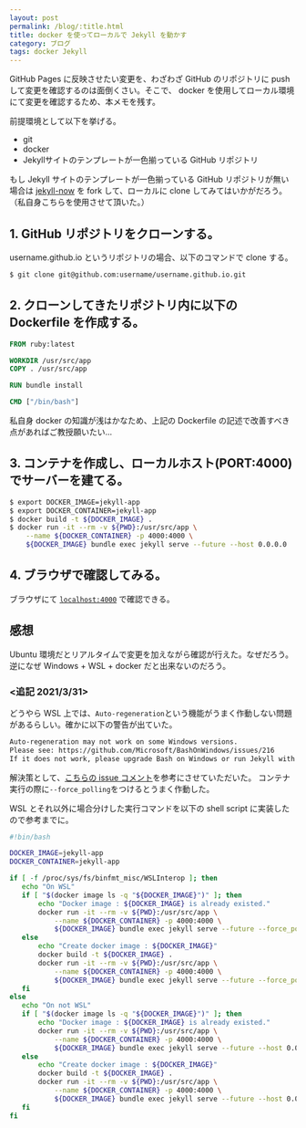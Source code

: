 ```yaml
---
layout: post
permalink: /blog/:title.html
title: docker を使ってローカルで Jekyll を動かす
category: ブログ
tags: docker Jekyll
---
```

GitHub Pages に反映させたい変更を、わざわざ GitHub のリポジトリに push して変更を確認するのは面倒くさい。そこで、 docker を使用してローカル環境にて変更を確認するため、本メモを残す。

<!--more-->
前提環境として以下を挙げる。
* git
* docker
* Jekyllサイトのテンプレートが一色揃っている GitHub リポジトリ

もし Jekyll サイトのテンプレートが一色揃っている GitHub リポジトリが無い場合は [jekyll-now](https://github.com/barryclark/jekyll-now) を fork して、ローカルに clone してみてはいかがだろう。（私自身こちらを使用させて頂いた。）

## 1.  GitHub リポジトリをクローンする。

username.github.io というリポジトリの場合、以下のコマンドで clone する。

```bash
$ git clone git@github.com:username/username.github.io.git
```

## 2. クローンしてきたリポジトリ内に以下の Dockerfile を作成する。

```Dockerfile
FROM ruby:latest

WORKDIR /usr/src/app
COPY . /usr/src/app

RUN bundle install

CMD ["/bin/bash"]
```

私自身 docker の知識が浅はかなため、上記の Dockerfile の記述で改善すべき点があればご教授願いたい...

## 3. コンテナを作成し、ローカルホスト(PORT:4000)でサーバーを建てる。

```bash
$ export DOCKER_IMAGE=jekyll-app
$ export DOCKER_CONTAINER=jekyll-app
$ docker build -t ${DOCKER_IMAGE} .
$ docker run -it --rm -v ${PWD}:/usr/src/app \
    --name ${DOCKER_CONTAINER} -p 4000:4000 \
    ${DOCKER_IMAGE} bundle exec jekyll serve --future --host 0.0.0.0
```

## 4. ブラウザで確認してみる。

ブラウザにて [`localhost:4000`](localhost:4000) で確認できる。

## 感想

Ubuntu 環境だとリアルタイムで変更を加えながら確認が行えた。なぜだろう。
逆になぜ Windows + WSL + docker だと出来ないのだろう。

### <追記 2021/3/31>

どうやら WSL 上では、`Auto-regeneration`という機能がうまく作動しない問題があるらしい。確かに以下の警告が出ていた。

```bash
Auto-regeneration may not work on some Windows versions.
Please see: https://github.com/Microsoft/BashOnWindows/issues/216
If it does not work, please upgrade Bash on Windows or run Jekyll with --no-watch.
```

解決策として、[こちらの issue コメント](https://github.com/microsoft/WSL/issues/216#issuecomment-756424551)を参考にさせていただいた。 コンテナ実行の際に`--force_polling`をつけるとうまく作動した。

 WSL とそれ以外に場合分けした実行コマンドを以下の shell script に実装したので参考までに。

 ```bash
#!bin/bash

DOCKER_IMAGE=jekyll-app
DOCKER_CONTAINER=jekyll-app

if [ -f /proc/sys/fs/binfmt_misc/WSLInterop ]; then
    echo "On WSL"
    if [ "$(docker image ls -q "${DOCKER_IMAGE}")" ]; then
        echo "Docker image : ${DOCKER_IMAGE} is already existed."
        docker run -it --rm -v ${PWD}:/usr/src/app \
            --name ${DOCKER_CONTAINER} -p 4000:4000 \
            ${DOCKER_IMAGE} bundle exec jekyll serve --future --force_polling --host 0.0.0.0
    else
        echo "Create docker image : ${DOCKER_IMAGE}"
        docker build -t ${DOCKER_IMAGE} .
        docker run -it --rm -v ${PWD}:/usr/src/app \
            --name ${DOCKER_CONTAINER} -p 4000:4000 \
            ${DOCKER_IMAGE} bundle exec jekyll serve --future --force_polling --host 0.0.0.0
    fi
else
    echo "On not WSL"
    if [ "$(docker image ls -q "${DOCKER_IMAGE}")" ]; then
        echo "Docker image : ${DOCKER_IMAGE} is already existed."
        docker run -it --rm -v ${PWD}:/usr/src/app \
            --name ${DOCKER_CONTAINER} -p 4000:4000 \
            ${DOCKER_IMAGE} bundle exec jekyll serve --future --host 0.0.0.0
    else
        echo "Create docker image : ${DOCKER_IMAGE}"
        docker build -t ${DOCKER_IMAGE} .
        docker run -it --rm -v ${PWD}:/usr/src/app \
            --name ${DOCKER_CONTAINER} -p 4000:4000 \
            ${DOCKER_IMAGE} bundle exec jekyll serve --future --host 0.0.0.0
    fi
fi
 ```